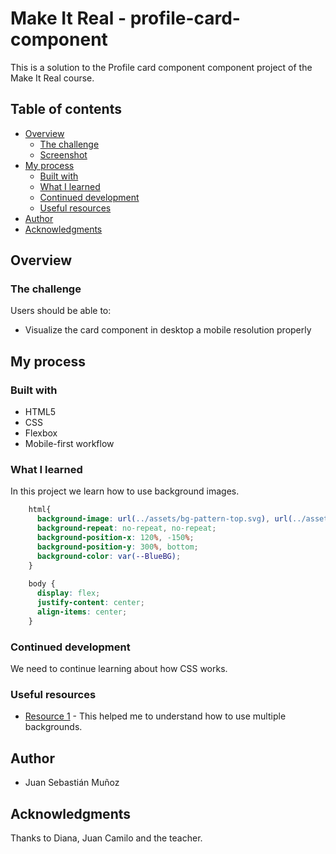 # Make It Real - profile-card-component

This is a solution to the Profile card component component project of the Make It Real course.

## Table of contents

- [Overview](#overview)
  - [The challenge](#the-challenge)
  - [Screenshot](#screenshot)
- [My process](#my-process)
  - [Built with](#built-with)
  - [What I learned](#what-i-learned)
  - [Continued development](#continued-development)
  - [Useful resources](#useful-resources)
- [Author](#author)
- [Acknowledgments](#acknowledgments)


## Overview

### The challenge

Users should be able to:

- Visualize the card component in desktop a mobile resolution properly

## My process

### Built with

- HTML5
- CSS
- Flexbox
- Mobile-first workflow

### What I learned

In this project we learn how to use background images.

```css
    html{
      background-image: url(../assets/bg-pattern-top.svg), url(../assets/bg-pattern-top.svg);
      background-repeat: no-repeat, no-repeat;
      background-position-x: 120%, -150%;
      background-position-y: 300%, bottom;
      background-color: var(--BlueBG);
    }
    
    body {
      display: flex;
      justify-content: center;
      align-items: center;
    }

```


### Continued development

We need to continue learning about how CSS works.

### Useful resources

- [Resource 1](https://www.w3schools.com/css/css3_backgrounds.asp) - This helped me to understand how to use multiple backgrounds.

## Author

- Juan Sebastián Muñoz


## Acknowledgments

Thanks to Diana, Juan Camilo and the teacher.
